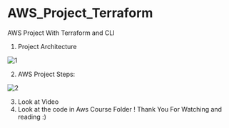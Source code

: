 # AWS_Project_Terraform
AWS Project With Terraform and CLI 

1) Project Architecture  


![1](https://user-images.githubusercontent.com/68898478/194744233-8809dafb-8123-4b4c-89bd-3ee0c7e31d39.png)





2) AWS Project Steps:

![2](https://user-images.githubusercontent.com/68898478/194744308-ed95cf14-4020-4cf8-a4f7-6c41b442c8ff.png)



3) Look at Video 
4) Look at the code in Aws Course Folder ! Thank You For Watching and reading :) 
